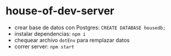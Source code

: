 # house-of-dev-server

- crear base de datos con Postgres:  `CREATE DATABASE housedb;`
- instalar dependencias: `npm i`
- chequear archivo `dotEnv` para remplazar datos
- correr server: `npm start`

